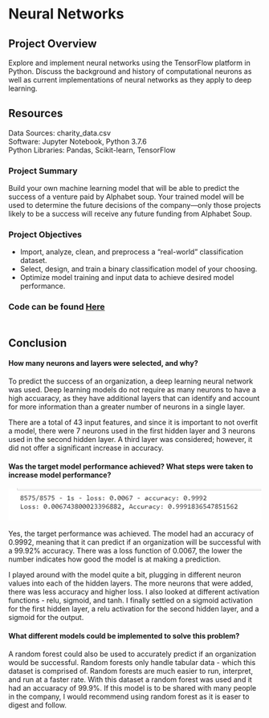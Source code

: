 # Neural Networks

## Project Overview
Explore and implement neural networks using the TensorFlow platform in Python. Discuss the background and history of computational neurons as well as current implementations of neural networks as they apply to deep learning.

## Resources
Data Sources: charity_data.csv<br>
Software: Jupyter Notebook, Python 3.7.6 <br>
Python Libraries: Pandas, Scikit-learn, TensorFlow

### Project Summary
Build your own machine learning model that will be able to predict the success of a venture paid by Alphabet soup. Your trained model will be used to determine the future decisions of the company—only those projects likely to be a success will receive any future funding from Alphabet Soup.

### Project Objectives
- Import, analyze, clean, and preprocess a “real-world” classification dataset.
- Select, design, and train a binary classification model of your choosing.
- Optimize model training and input data to achieve desired model performance.
 
### Code can be found [Here](https://github.com/hillarykrumbholz/Neural_Networks/blob/master/AlphabetSoupChallenge.ipynb)<br><br>

## Conclusion

#### How many neurons and layers were selected, and why?

To predict the success of an organization, a deep learning neural network was used. Deep learning models do not require as many neurons to have a high accuaracy, as they have additional layers that can identify and account for more information than a greater number of neurons in a single layer.

There are a total of 43 input features, and since it is important to not overfit a model, there were 7 neurons used in the first hidden layer and 3 neurons used in the second hidden layer. A third layer was considered; however, it did not offer a significant increase in accuracy. 

#### Was the target model performance achieved? What steps were taken to increase model performance?

![Loss and Accuracy](https://github.com/hillarykrumbholz/Neural_Networks/blob/master/Images/Accuarcy_Loss.png)<br>

Yes, the target performance was achieved. The model had an accuracy of 0.9992, meaning that it can predict if an organization will be successful with a 99.92% accuracy. There was a loss function of 0.0067, the lower the number indicates how good the model is at making a prediction. 

I played around with the model quite a bit, plugging in different neuron values into each of the hidden layers. The more neurons that were added, there was less accuracy and higher loss. I also looked at different activation functions - relu, sigmoid, and tanh. I finally settled on a sigmoid activation for the first hidden layer, a relu activation for the second hidden layer, and a sigmoid for the output. 

#### What different models could be implemented to solve this problem?

A random forest could also be used to accurately predict if an organization would be successful. Random forests only handle tabular data - which this dataset is comprised of. Random forests are much easier to run, interpret, and run at a faster rate. With this dataset a random forest was used and it had an accuaracy of 99.9%. If this model is to be shared with many people in the company, I would recommend using random forest as it is easer to digest and follow. 



